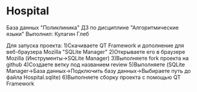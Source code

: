 # Hospital
База данных "Поликлиника"
ДЗ по дисциплине "Алгоритмические языки"
Выполнил: Кулагин Глеб

Для запуска проекта:
1)Скачиваете QT Framework и дополнение для веб-браузера Mozilla "SQLite Manager"
2)Открываете его в браузере Mozilla (Инструменты->SQLite Manager)
3)Выполняете fork проекта на github
4)Создаете ветку под названием review
5)Выполняете (SQLite Manager->База данных->Подключить базу данных->Выбираете путь до файла Hospital.sqlite)
6)Выполняете сборку проекта с помощью QT Framework

